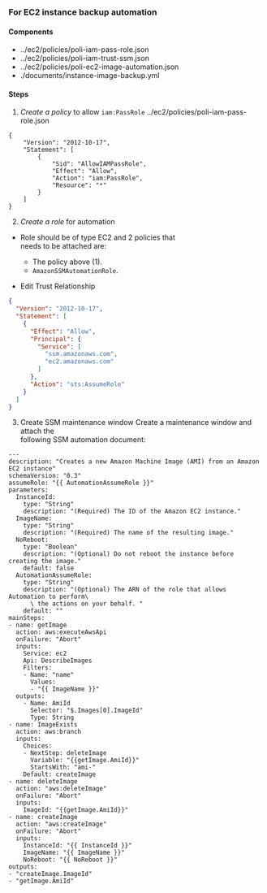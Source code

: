 ### For EC2 instance backup automation

#### Components
- ../ec2/policies/poli-iam-pass-role.json
- ../ec2/policies/poli-iam-trust-ssm.json
- ../ec2/policies/poli-ec2-image-automation.json
- ./documents/instance-image-backup.yml

#### Steps

1. *Create a policy* to allow `iam:PassRole`
../ec2/policies/poli-iam-pass-role.json
```
{
    "Version": "2012-10-17",
    "Statement": [
        {
            "Sid": "AllowIAMPassRole",
            "Effect": "Allow",
            "Action": "iam:PassRole",
            "Resource": "*"
        }
    ]
}
```

2. *Create a role* for automation  
  - Role should be of type EC2 and 2 policies that  
    needs to be attached are:  
    - The policy above (1).  
    - `AmazonSSMAutomationRole`.
  
  - Edit Trust Relationship  
  ```json
  {
    "Version": "2012-10-17",
    "Statement": [
      {
        "Effect": "Allow",
        "Principal": {
          "Service": [
            "ssm.amazonaws.com",
            "ec2.amazonaws.com"
          ]
        },
        "Action": "sts:AssumeRole"
      }
    ]
  }
  ```

3. Create SSM maintenance window
Create a maintenance window and attach the  
following SSM automation document:
```
---
description: "Creates a new Amazon Machine Image (AMI) from an Amazon EC2 instance"
schemaVersion: "0.3"
assumeRole: "{{ AutomationAssumeRole }}"
parameters:
  InstanceId:
    type: "String"
    description: "(Required) The ID of the Amazon EC2 instance."
  ImageName:
    type: "String"
    description: "(Required) The name of the resulting image."
  NoReboot:
    type: "Boolean"
    description: "(Optional) Do not reboot the instance before creating the image."
    default: false
  AutomationAssumeRole:
    type: "String"
    description: "(Optional) The ARN of the role that allows Automation to perform\
      \ the actions on your behalf. "
    default: ""
mainSteps:
- name: getImage
  action: aws:executeAwsApi
  onFailure: "Abort"
  inputs:
    Service: ec2
    Api: DescribeImages
    Filters:
    - Name: "name"
      Values:
      - "{{ ImageName }}"
  outputs:
    - Name: AmiId
      Selector: "$.Images[0].ImageId"
      Type: String
- name: ImageExists
  action: aws:branch
  inputs:
    Choices:
    - NextStep: deleteImage
      Variable: "{{getImage.AmiId}}"
      StartsWith: "ami-"
    Default: createImage
- name: deleteImage
  action: "aws:deleteImage"
  onFailure: "Abort"
  inputs:
    ImageId: "{{getImage.AmiId}}"
- name: createImage
  action: "aws:createImage"
  onFailure: "Abort"
  inputs:
    InstanceId: "{{ InstanceId }}"
    ImageName: "{{ ImageName }}"
    NoReboot: "{{ NoReboot }}"
outputs:
- "createImage.ImageId"
- "getImage.AmiId"
```
```
